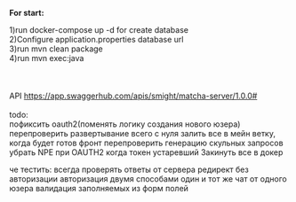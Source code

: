 <b>For start:</b><br>

1)run docker-compose up -d for create database <br>
2)Configure application.properties database url <br>
3)run mvn clean package <br>
4)run mvn exec:java <br>
<br><br><br>
API https://app.swaggerhub.com/apis/smight/matcha-server/1.0.0#<br>
<br>
todo:<br>
пофиксить oauth2(поменять логику создания нового юзера)
перепроверить развертывание всего с нуля
залить все в мейн ветку, когда будет готов фронт
перепроверить генерацию скульных запросов
убрать NPE при OAUTH2 когда токен устаревший
Закинуть все в докер


че тестить:
всегда проверять ответы от сервера
редирект без авторизации
авторизация двумя способами
один и тот же чат от одного юзера
валидация заполняемых из форм полей

